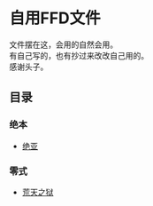 # 自用FFD文件  
文件摆在这，会用的自然会用。  
有自己写的，也有抄过来改改自己用的。  
感谢头子。

##  目录

###  绝本

* [绝亚](/Ultimate/TEA)

###  零式

* [荒天之狱](/Savage/P9to12S)



